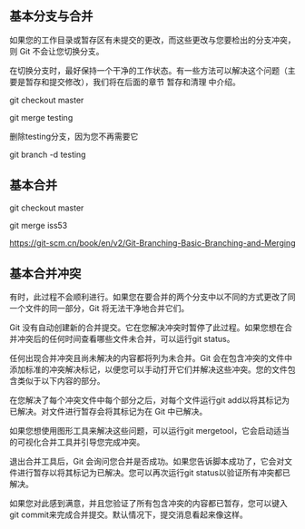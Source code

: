 ## 基本分支与合并

如果您的工作目录或暂存区有未提交的更改，而这些更改与您要检出的分支冲突，则 Git 不会让您切换分支。

在切换分支时，最好保持一个干净的工作状态。有一些方法可以解决这个问题（主要是暂存和提交修改），我们将在后面的章节 暂存和清理 中介绍。

git checkout master

git merge testing

删除testing分支，因为您不再需要它

git branch -d testing

## 基本合并

git checkout master

git merge iss53

https://git-scm.cn/book/en/v2/Git-Branching-Basic-Branching-and-Merging


## 基本合并冲突

有时，此过程不会顺利进行。如果您在要合并的两个分支中以不同的方式更改了同一个文件的同一部分，Git 将无法干净地合并它们。

Git 没有自动创建新的合并提交。它在您解决冲突时暂停了此过程。如果您想在合并冲突后的任何时间查看哪些文件未合并，可以运行git status。

任何出现合并冲突且尚未解决的内容都将列为未合并。Git 会在包含冲突的文件中添加标准的冲突解决标记，以便您可以手动打开它们并解决这些冲突。您的文件包含类似于以下内容的部分。

在您解决了每个冲突文件中每个部分之后，对每个文件运行git add以将其标记为已解决。对文件进行暂存会将其标记为在 Git 中已解决。

如果您想使用图形工具来解决这些问题，可以运行git mergetool，它会启动适当的可视化合并工具并引导您完成冲突。

退出合并工具后，Git 会询问您合并是否成功。如果您告诉脚本成功了，它会对文件进行暂存以将其标记为已解决。您可以再次运行git status以验证所有冲突都已解决。

如果您对此感到满意，并且您验证了所有包含冲突的内容都已暂存，您可以键入git commit来完成合并提交。默认情况下，提交消息看起来像这样。
